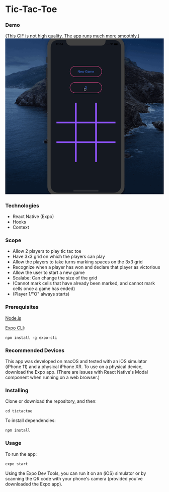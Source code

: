 # Tic-Tac-Toe

### Demo
(This GIF is not high quality. The app runs much more smoothly.)
![](tictactoe.gif)

### Technologies
* React Native (Expo)
* Hooks
* Context

### Scope
* Allow 2 players to play tic tac toe
* Have 3x3 grid on which the players can play
* Allow the players to take turns marking spaces on the 3x3 grid
* Recognize when a player has won and declare that player as victorious
* Allow the user to start a new game
* Scalabe: Can change the size of the grid
* (Cannot mark cells that have already been marked, and cannot mark cells once a game has ended)
* (Player 1/"O" always starts)


### Prerequisites
[Node.js](https://nodejs.org/)

[Expo CLI](https://expo.io/learn):
```
npm install -g expo-cli
```


### Recommended Devices
This app was developed on macOS and tested with an iOS simulator (iPhone 11) and a physical iPhone XR. To use on a physical device, download the Expo app.
(There are issues with React Native's Modal component when running on a web browser.)


### Installing
Clone or download the repository, and then:
```
cd tictactoe
```

To install dependencies:
```
npm install
```


### Usage
To run the app:
```
expo start
```
Using the Expo Dev Tools, you can run it on an (iOS) simulator or by scanning the QR code with your phone's camera (provided you've downloaded the Expo app).
